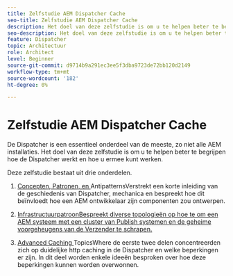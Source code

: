 ```yaml
---
title: Zelfstudie AEM Dispatcher Cache
seo-title: Zelfstudie AEM Dispatcher Cache
description: Het doel van deze zelfstudie is om u te helpen beter te begrijpen hoe de Dispatcher werkt en hoe u ermee kunt werken.
seo-description: Het doel van deze zelfstudie is om u te helpen beter te begrijpen hoe de Dispatcher werkt en hoe u ermee kunt werken.
feature: Dispatcher
topic: Architectuur
role: Architect
level: Beginner
source-git-commit: d9714b9a291ec3ee5f3dba9723de72bb120d2149
workflow-type: tm+mt
source-wordcount: '182'
ht-degree: 0%

---
```



# Zelfstudie AEM Dispatcher Cache

De Dispatcher is een essentieel onderdeel van de meeste, zo niet alle AEM installaties. Het doel van deze zelfstudie is om u te helpen beter te begrijpen hoe de Dispatcher werkt en hoe u ermee kunt werken.

Deze zelfstudie bestaat uit drie onderdelen.

1. [Concepten, Patronen, en ](chapter-1.md)
AntipatternsVerstrekt een korte inleiding van de geschiedenis van Dispatcher, mechanica en bespreekt hoe dit beïnvloedt hoe een AEM ontwikkelaar zijn componenten zou ontwerpen.

1. [InfrastructuurpatroonBespreekt diverse topologieën op hoe te om een AEM systeem met een cluster van Publish systemen en de geheime voorgeheugens van de Verzender te schrapen. ](chapter-2.md)


1. [Advanced Caching ](chapter-3.md)
TopicsWhere de eerste twee delen concentreerden zich op duidelijke http caching in de Dispatcher en welke beperkingen er zijn. In dit deel worden enkele ideeën besproken over hoe deze beperkingen kunnen worden overwonnen.
